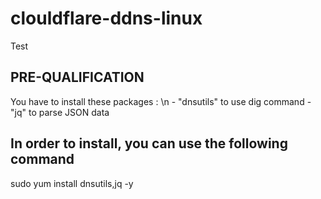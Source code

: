 # clouldflare-ddns-linux
 
Test



## PRE-QUALIFICATION
 You have to install these packages : \n
    - "dnsutils" to use dig command
    - "jq" to parse JSON data

## In order to install, you can use the following command
  sudo yum install dnsutils,jq -y
  
  
  
